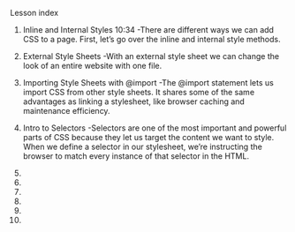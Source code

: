   Lesson index

1. Inline and Internal Styles 10:34
  -There are different ways we can add CSS to a page. First, let’s go over the inline and internal style methods.

2. External Style Sheets
  -With an external style sheet we can change the look of an entire website with one file.

3. Importing Style Sheets with @import
  -The @import statement lets us import CSS from other style sheets. It shares some of the same advantages as linking a stylesheet, like browser caching and maintenance efficiency.

4. Intro to Selectors
  -Selectors are one of the most important and powerful parts of CSS because they let us target the content we want to style. When we define a selector in our stylesheet, we’re instructing the browser to match every instance of that selector in the HTML.

5.

6.

7.

8.

9.

10.
